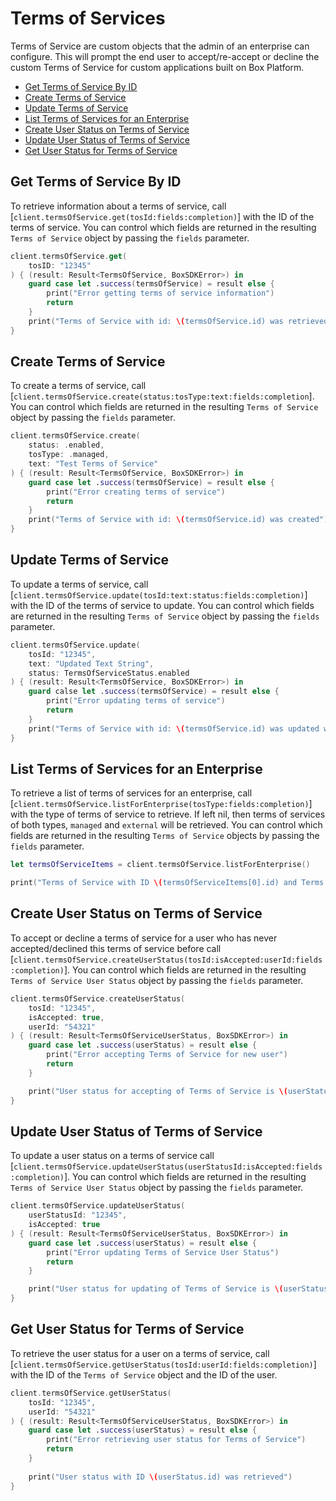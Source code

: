 Terms of Services
=================

Terms of Service are custom objects that the admin of an enterprise can configure. This will prompt the end user to accept/re-accept or decline the custom Terms of Service for custom applications built on Box Platform.

<!-- START doctoc generated TOC please keep comment here to allow auto update -->
<!-- DON'T EDIT THIS SECTION, INSTEAD RE-RUN doctoc TO UPDATE -->


- [Get Terms of Service By ID](#get-terms-of-service-by-id)
- [Create Terms of Service](#create-terms-of-service)
- [Update Terms of Service](#update-terms-of-service)
- [List Terms of Services for an Enterprise](#list-terms-of-services-for-an-enterprise)
- [Create User Status on Terms of Service](#create-user-status-on-terms-of-service)
- [Update User Status of Terms of Service](#update-user-status-of-terms-of-service)
- [Get User Status for Terms of Service](#get-user-status-for-terms-of-service)

<!-- END doctoc generated TOC please keep comment here to allow auto update -->

Get Terms of Service By ID
--------------------------

To retrieve information about a terms of service, call
[`client.termsOfService.get(tosId:fields:completion)`] with the ID of the terms of service. You can control which fields are returned in the resulting `Terms of Service` object by passing the `fields` parameter.

<!-- sample get_terms_of_services_id -->   
```swift
client.termsOfService.get(
    tosID: "12345"
) { (result: Result<TermsOfService, BoxSDKError>) in
    guard case let .success(termsOfService) = result else {
        print("Error getting terms of service information")
        return
    }
    print("Terms of Service with id: \(termsOfService.id) was retrieved")
}
```

Create Terms of Service
-----------------------

To create a terms of service, call
[`client.termsOfService.create(status:tosType:text:fields:completion`]. You can control which fields are returned in the resulting `Terms of Service` object by passing the `fields` parameter.

<!-- sample post_terms_of_services -->   
```swift
client.termsOfService.create(
    status: .enabled,
    tosType: .managed,
    text: "Test Terms of Service"
) { (result: Result<TermsOfService, BoxSDKError>) in
    guard case let .success(termsOfService) = result else {
        print("Error creating terms of service")
        return
    }
    print("Terms of Service with id: \(termsOfService.id) was created")
}
```

Update Terms of Service
-----------------------

To update a terms of service, call [`client.termsOfService.update(tosId:text:status:fields:completion)`] with the ID of the terms of service to update. You can control which fields are returned in the resulting `Terms of Service` object by passing the `fields` parameter.

<!-- sample put_terms_of_services_id -->   
```swift
client.termsOfService.update(
    tosId: "12345",
    text: "Updated Text String",
    status: TermsOfServiceStatus.enabled
) { (result: Result<TermsOfService, BoxSDKError>) in
    guard calse let .success(termsOfService) = result else {
        print("Error updating terms of service")
        return
    }
    print("Terms of Service with id: \(termsOfService.id) was updated with text: \(termsOfService.text)")
}
```

List Terms of Services for an Enterprise
----------------------------------------

To retrieve a list of terms of services for an enterprise, call [`client.termsOfService.listForEnterprise(tosType:fields:completion)`] with the type of terms of service to retrieve. If left nil, then terms of services of both types, `managed` and `external` will be retrieved. You can control which fields are returned in the resulting `Terms of Service` objects by passing the `fields` parameter.

<!-- sample get_terms_of_services -->   
```swift
let termsOfServiceItems = client.termsOfService.listForEnterprise()

print("Terms of Service with ID \(termsOfServiceItems[0].id) and Terms of Service with ID \(termsOfServiceItems[1].id) was retrieved.")
```

Create User Status on Terms of Service
--------------------------------------

To accept or decline a terms of service for a user who has never 
accepted/declined this terms of service before call [`client.termsOfService.createUserStatus(tosId:isAccepted:userId:fields:completion)`]. You can control which fields are returned in the resulting `Terms of Service User Status` object by passing the `fields` parameter.

<!-- sample post_terms_of_service_user_statuses -->   
```swift
client.termsOfService.createUserStatus(
    tosId: "12345",
    isAccepted: true,
    userId: "54321"
) { (result: Result<TermsOfServiceUserStatus, BoxSDKError>) in
    guard case let .success(userStatus) = result else {
        print("Error accepting Terms of Service for new user")
        return
    }

    print("User status for accepting of Terms of Service is \(userStatus.isAccepted)")
}
```

Update User Status of Terms of Service
--------------------------------------

To update a user status on a terms of service call [`client.termsOfService.updateUserStatus(userStatusId:isAccepted:fields:completion)`]. You can control which fields are returned in the resulting `Terms of Service User Status` object by passing the `fields` parameter.

<!-- sample put_terms_of_service_user_statuses -->
```swift
client.termsOfService.updateUserStatus(
    userStatusId: "12345",
    isAccepted: true
) { (result: Result<TermsOfServiceUserStatus, BoxSDKError>) in
    guard case let .success(userStatus) = result else {
        print("Error updating Terms of Service User Status")
        return
    }

    print("User status for updating of Terms of Service is \(userStatus.isAccepted)")
}
```

Get User Status for Terms of Service
------------------------------------

To retrieve the user status for a user on a terms of service, call [`client.termsOfService.getUserStatus(tosId:userId:fields:completion)`] with the ID of the `Terms of Service` object and the ID of the user.

<!-- sample get_terms_of_service_user_statuses_id -->
```swift
client.termsOfService.getUserStatus(
    tosId: "12345",
    userId: "54321"
) { (result: Result<TermsOfServiceUserStatus, BoxSDKError>) in
    guard case let .success(userStatus) = result else {
        print("Error retrieving user status for Terms of Service")
        return
    }
    
    print("User status with ID \(userStatus.id) was retrieved")
}
```